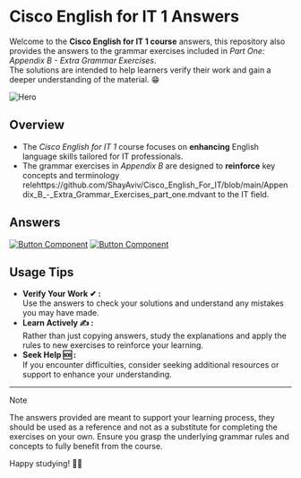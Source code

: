 # Cisco English for IT 1 Answers

Welcome to the **Cisco English for IT 1 course** answers, this repository also provides the answers to the grammar exercises included in *Part One: Appendix B - Extra Grammar Exercises*.<br>
The solutions are intended to help learners verify their work and gain a deeper understanding of the material. 😁

![Hero](https://www.spcollege.edu/Images/degrees-training/information-technology/cisco-networking-academy.jpg)

## Overview

* The *Cisco English for IT 1* course focuses on **enhancing** English language skills tailored for IT professionals.
* The grammar exercises in *Appendix B* are designed to **reinforce** key concepts and terminology relehttps://github.com/ShayAviv/Cisco_English_For_IT/blob/main/Appendix_B_-_Extra_Grammar_Exercises_part_one.mdvant to the IT field.

## Answers

[![Button Component](https://readme-components.vercel.app/api?component=button&text=Cisco+English+for+IT+1)](https://github.com/ShayAviv/Cisco_English_For_IT/blob/main/Cisco_English_for_it_1.md)
[![Button Component](https://readme-components.vercel.app/api?component=button&text=Appendix+B+-+Extra+Grammar+Exercises+part+one)](https://github.com/ShayAviv/Cisco_English_For_IT/blob/main/Appendix_B_-_Extra_Grammar_Exercises_part_one.md)

## Usage Tips

- **Verify Your Work ✔ :** <br>
  Use the answers to check your solutions and understand any mistakes you may have made.
- **Learn Actively ✍️ :** <br>
  Rather than just copying answers, study the explanations and apply the rules to new exercises to reinforce your learning.
- **Seek Help 🆘 :** <br>
  If you encounter difficulties, consider seeking additional resources or support to enhance your understanding.

---

> [!NOTE]
> The answers provided are meant to support your learning process, they should be used as a reference and not as a substitute for completing the exercises on your own.
> Ensure you grasp the underlying grammar rules and concepts to fully benefit from the course.
> 
> Happy studying! 👨‍💻
